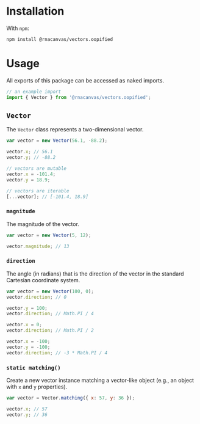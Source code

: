 # Installation

With `npm`:

```
npm install @rnacanvas/vectors.oopified
```

# Usage

All exports of this package can be accessed as naked imports.

```javascript
// an example import
import { Vector } from '@rnacanvas/vectors.oopified';
```

## `Vector`

The `Vector` class represents a two-dimensional vector.

```javascript
var vector = new Vector(56.1, -88.2);

vector.x; // 56.1
vector.y; // -88.2

// vectors are mutable
vector.x = -101.4;
vector.y = 18.9;

// vectors are iterable
[...vector]; // [-101.4, 18.9]
```

### `magnitude`

The magnitude of the vector.

```javascript
var vector = new Vector(5, 12);

vector.magnitude; // 13
```

### `direction`

The angle (in radians) that is the direction of the vector
in the standard Cartesian coordinate system.

```javascript
var vector = new Vector(100, 0);
vector.direction; // 0

vector.y = 100;
vector.direction; // Math.PI / 4

vector.x = 0;
vector.direction; // Math.PI / 2

vector.x = -100;
vector.y = -100;
vector.direction; // -3 * Math.PI / 4
```

### `static matching()`

Create a new vector instance matching a vector-like object
(e.g., an object with `x` and `y` properties).

```javascript
var vector = Vector.matching({ x: 57, y: 36 });

vector.x; // 57
vector.y; // 36
```

